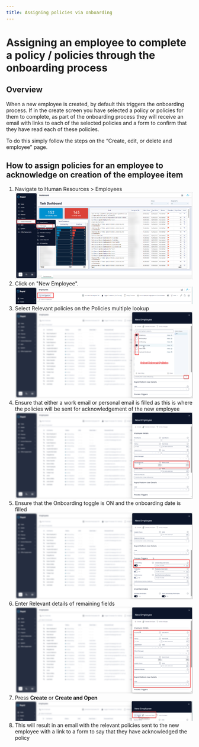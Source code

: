 ```yaml
---
title: Assigning policies via onboarding
---
```


# Assigning an employee to complete a policy / policies through the onboarding process

## Overview

When a new employee is created, by default this triggers the onboarding process. If in the create screen you have selected a policy or policies for them to complete, as part of the onboarding process they will receive an email with links to each of the selected policies and a form to confirm that they have read each of these policies.

To do this simply follow the steps on the “Create, edit, or delete and employee” page.

## How to assign policies for an employee to acknowledge on creation of the employee item

1. Navigate to Human Resources &gt; Employees  
    ![Step 1](<Step 1.png>)
2. Click on "New Employee".  
    ![Step 2](<Step 2.png>)
3. Select Relevant policies on the Policies multiple lookup  
    ![Step 3](<Step 3.png>)
4. Ensure that either a work email or personal email is filled as this is where the policies will be sent for acknowledgement of the new employee  
    ![Step 4](<Step 4.png>)
5. Ensure that the Onboarding toggle is ON and the onboarding date is filled  
    ![Step 5](<Step 5.png>)
6. Enter Relevant details of remaining fields  
    ![Step 6](<Step 6.png>)
7. Press **Create** or **Create and Open**
    ![Step 7](<Step 7.png>)
8. This will result in an email with the relevant policies sent to the new employee with a link to a form to say that they have acknowledged the policy